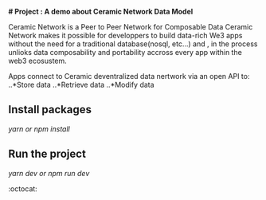 
**# Project : A demo about Ceramic Network Data Model**

Ceramic Network is a Peer to Peer Network for Composable Data 
Ceramic Network makes it possible for developpers to build data-rich We3 apps without the need for a traditional database(nosql, etc...) and , in the process unlioks data composability and portability accross every app within the web3 ecosustem.

Apps connect to Ceramic deventralized data nertwork via an open API to: 
        ..*Store data
        ..*Retrieve data
        ..*Modify data





## Install packages


_yarn  or npm install_


## Run the project


_yarn dev or npm run dev_

:octocat: 
